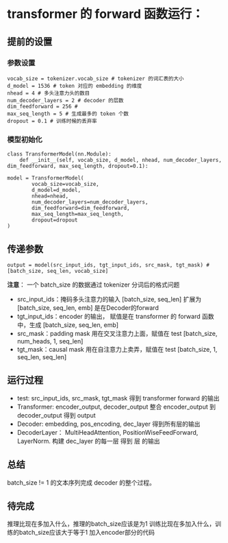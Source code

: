 # transformer 的 forward 函数运行：
 
## 提前的设置
### 参数设置
    vocab_size = tokenizer.vocab_size # tokenizer 的词汇表的大小
    d_model = 1536 # token 对应的 embedding 的维度
    nhead = 4 # 多头注意力头的数目
    num_decoder_layers = 2 # decoder 的层数
    dim_feedforward = 256 # 
    max_seq_length = 5 # 生成最多的 token 个数
    dropout = 0.1 # 训练时候的丢弃率
### 模型初始化
    class TransformerModel(nn.Module):
        def __init__(self, vocab_size, d_model, nhead, num_decoder_layers, dim_feedforward, max_seq_length, dropout=0.1):
    
    model = TransformerModel(
            vocab_size=vocab_size,
            d_model=d_model,
            nhead=nhead,
            num_decoder_layers=num_decoder_layers,
            dim_feedforward=dim_feedforward,
            max_seq_length=max_seq_length,
            dropout=dropout
    )
## 传递参数
    output = model(src_input_ids, tgt_input_ids, src_mask, tgt_mask) # [batch_size, seq_len, vocab_size]
**注意**：
一个 batch_size 的数据通过 tokenizer 分词后的格式问题

* src_input_ids：掩码多头注意力的输入 [batch_size, seq_len] 扩展为 [batch_size, seq_len, emb] 是在Decoder的forward 
* tgt_input_ids：encoder 的输出， 赋值是在 transformer 的 forward 函数中，生成 [batch_size, seq_len, emb] 
* src_mask：padding mask 用在交叉注意力上面，赋值在 test [batch_size, num_heads, 1, seq_len]
* tgt_mask：causal mask 用在自注意力上卖弄，赋值在 test [batch_size, 1, seq_len, seq_len]


## 运行过程
* test: src_input_ids, src_mask, tgt_mask 得到 transformer forward 的输出 
* Transformer: encoder_output, decoder_output 整合 encoder_output 到 decoder_output 得到 output 
* Decoder: embedding, pos_encoding, dec_layer 得到所有层的输出 
* DecoderLayer： MultiHeadAttention, PositionWiseFeedForward, LayerNorm. 构建 dec_layer 的每一层 得到 层 的输出

## 总结
batch_size != 1 的文本序列完成 decoder 的整个过程。

## 待完成
推理比现在多加入什么，推理的batch_size应该是为1
训练比现在多加入什么，训练的batch_size应该大于等于1
加入encoder部分的代码